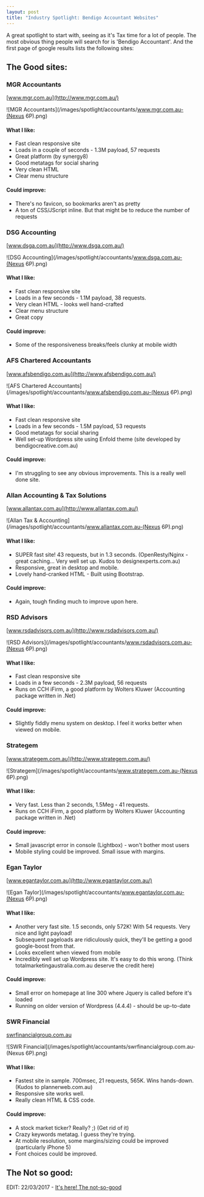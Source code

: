 ```yaml
---
layout: post
title: "Industry Spotlight: Bendigo Accountant Websites"
---
```


<style type="text/css">

	img { border: solid 10px #ddd; zoom: 0.5; }

</style>

A great spotlight to start with, seeing as it's Tax time for a lot of people. The most obvious thing people will search for is 'Bendigo Accountant'. And the first page of google results lists the following sites:

## The Good sites:

### MGR Accountants
[www.mgr.com.au](http://www.mgr.com.au/)  

![MGR Accountants](/images/spotlight/accountants/www.mgr.com.au-(Nexus 6P).png)

#### What I like:

* Fast clean responsive site
* Loads in a couple of seconds - 1.3M payload, 57 requests
* Great platform (by synergy8)
* Good metatags for social sharing
* Very clean HTML
* Clear menu structure

#### Could improve:

* There's no favicon, so bookmarks aren't as pretty
* A ton of CSS/JScript inline. But that might be to reduce the number of requests


### DSG Accounting
[www.dsga.com.au](http://www.dsga.com.au/)  

![DSG Accounting](/images/spotlight/accountants/www.dsga.com.au-(Nexus 6P).png)

#### What I like:

* Fast clean responsive site
* Loads in a few seconds - 1.1M payload, 38 requests.
* Very clean HTML - looks well hand-crafted
* Clear menu structure
* Great copy

#### Could improve:

* Some of the responsiveness breaks/feels clunky at mobile width


### AFS Chartered Accountants
[www.afsbendigo.com.au](http://www.afsbendigo.com.au/)  

![AFS Chartered Accountants](/images/spotlight/accountants/www.afsbendigo.com.au-(Nexus 6P).png)

#### What I like:

* Fast clean responsive site
* Loads in a few seconds - 1.5M payload, 53 requests
* Good metatags for social sharing
* Well set-up Wordpress site using Enfold theme (site developed by bendigocreative.com.au)

#### Could improve:

* I'm struggling to see any obvious improvements. This is a really well done site.

### Allan Accounting & Tax Solutions
[www.allantax.com.au](http://www.allantax.com.au/)  

![Allan Tax & Accounting](/images/spotlight/accountants/www.allantax.com.au-(Nexus 6P).png)

#### What I like:
* SUPER fast site! 43 requests, but in 1.3 seconds. (OpenResty/Nginx - great caching... Very well set up. Kudos to designexperts.com.au)
* Responsive, great in desktop and mobile. 
* Lovely hand-cranked HTML - Built using Bootstrap.

#### Could improve:
* Again, tough finding much to improve upon here. 

### RSD Advisors
[www.rsdadvisors.com.au](http://www.rsdadvisors.com.au/)  

![RSD Advisors](/images/spotlight/accountants/www.rsdadvisors.com.au-(Nexus 6P).png)

#### What I like:
* Fast clean responsive site
* Loads in a few seconds - 2.3M payload, 56 requests
* Runs on CCH iFirm, a good platform by Wolters Kluwer (Accounting package written in .Net)

#### Could improve:
* Slightly fiddly menu system on desktop. I feel it works better when viewed on mobile.

### Strategem
[www.strategem.com.au](http://www.strategem.com.au/)  

![Strategem](/images/spotlight/accountants/www.strategem.com.au-(Nexus 6P).png)

#### What I like:
* Very fast. Less than 2 seconds, 1.5Meg - 41 requests.
* Runs on CCH iFirm, a good platform by Wolters Kluwer (Accounting package written in .Net)

#### Could improve:
* Small javascript error in console (Lightbox) - won't bother most users
* Mobile styling could be improved. Small issue with margins.

### Egan Taylor
[www.egantaylor.com.au](http://www.egantaylor.com.au/)  

![Egan Taylor](/images/spotlight/accountants/www.egantaylor.com.au-(Nexus 6P).png)

#### What I like:
* Another very fast site. 1.5 seconds, only 572K! With 54 requests. Very nice and light payload!
* Subsequent pageloads are ridiculously quick, they'll be getting a good google-boost from that.
* Looks excellent when viewed from mobile
* Incredibly well set up Wordpress site. It's easy to do this wrong. (Think totalmarketingaustralia.com.au deserve the credit here)

#### Could improve:
* Small error on homepage at line 300 where Jquery is called before it's loaded
* Running on older version of Wordpress (4.4.4) - should be up-to-date

### SWR Financial
[swrfinancialgroup.com.au](http://swrfinancialgroup.com.au/)  

![SWR Financial](/images/spotlight/accountants/swrfinancialgroup.com.au-(Nexus 6P).png)

#### What I like:
* Fastest site in sample. 700msec, 21 requests, 565K. Wins hands-down. (Kudos to plannerweb.com.au)
* Responsive site works well.
* Really clean HTML & CSS code.

#### Could improve:
* A stock market ticker? Really? ;) (Get rid of it)
* Crazy keywords metatag. I guess they're trying.
* At mobile resolution, some margins/sizing could be improved (particularly iPhone 5)
* Font choices could be improved.

## The Not so good:

EDIT: 22/03/2017 - [It's here! The not-so-good](/2017/03/21/spotlight-bendigo-accountant-websites-part-2.html)